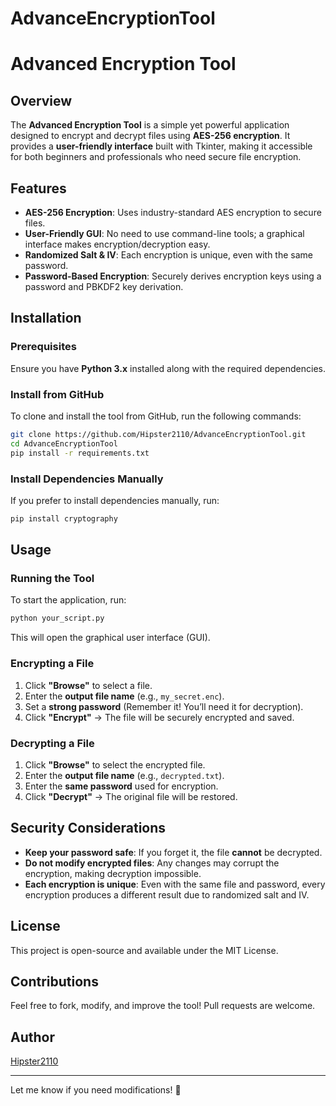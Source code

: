# AdvanceEncryptionTool
# Advanced Encryption Tool

## Overview
The **Advanced Encryption Tool** is a simple yet powerful application designed to encrypt and decrypt files using **AES-256 encryption**. It provides a **user-friendly interface** built with Tkinter, making it accessible for both beginners and professionals who need secure file encryption.

## Features
- **AES-256 Encryption**: Uses industry-standard AES encryption to secure files.
- **User-Friendly GUI**: No need to use command-line tools; a graphical interface makes encryption/decryption easy.
- **Randomized Salt & IV**: Each encryption is unique, even with the same password.
- **Password-Based Encryption**: Securely derives encryption keys using a password and PBKDF2 key derivation.

## Installation
### Prerequisites
Ensure you have **Python 3.x** installed along with the required dependencies.

### Install from GitHub
To clone and install the tool from GitHub, run the following commands:
```bash
git clone https://github.com/Hipster2110/AdvanceEncryptionTool.git
cd AdvanceEncryptionTool
pip install -r requirements.txt
```

### Install Dependencies Manually
If you prefer to install dependencies manually, run:
```bash
pip install cryptography
```

## Usage
### Running the Tool
To start the application, run:
```bash
python your_script.py
```
This will open the graphical user interface (GUI).

### Encrypting a File
1. Click **"Browse"** to select a file.
2. Enter the **output file name** (e.g., `my_secret.enc`).
3. Set a **strong password** (Remember it! You’ll need it for decryption).
4. Click **"Encrypt"** → The file will be securely encrypted and saved.

### Decrypting a File
1. Click **"Browse"** to select the encrypted file.
2. Enter the **output file name** (e.g., `decrypted.txt`).
3. Enter the **same password** used for encryption.
4. Click **"Decrypt"** → The original file will be restored.

## Security Considerations
- **Keep your password safe**: If you forget it, the file **cannot** be decrypted.
- **Do not modify encrypted files**: Any changes may corrupt the encryption, making decryption impossible.
- **Each encryption is unique**: Even with the same file and password, every encryption produces a different result due to randomized salt and IV.

## License
This project is open-source and available under the MIT License.

## Contributions
Feel free to fork, modify, and improve the tool! Pull requests are welcome.

## Author
[Hipster2110](https://github.com/Hipster2110)

---
Let me know if you need modifications! 🚀

